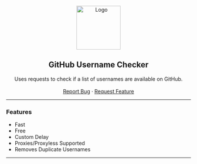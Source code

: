 <div id="top"></div>

<br/>
<div align="center">
  <a href="https://github.com/kiIogram/GitHub-Username-Checker">
    <img src="https://i.imgur.com/c3vgTg2.png" alt="Logo" width="120" height="120">
  </a>
  
  <h2 align="center">GitHub Username Checker</h3>

  <p align="center">
    Uses requests to check if a list of usernames are available on GitHub.
    <br />
    <br />
    <a href="https://github.com/kiIogram/GitHub-Username-Checker/issues">Report Bug</a>
    ·
    <a href="https://github.com/kiIogram/GitHub-Username-Checker/issues">Request Feature</a>
  </p>
</div>
  
---------------------------------------

### Features
* Fast
* Free
* Custom Delay
* Proxies/Proxyless Supported 
* Removes Duplicate Usernames

---------------------------------------
